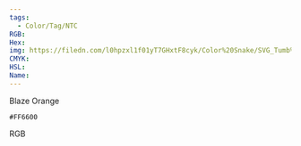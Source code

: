 ```yaml
---
tags:
  - Color/Tag/NTC
RGB:
Hex:
img: https://filedn.com/l0hpzxl1f01yT7GHxtF8cyk/Color%20Snake/SVG_Tumb%20Mass%20No%20Name/FF6600.svg
CMYK:
HSL:
Name:
---
```

Blaze Orange
```palette
#FF6600
```
RGB
